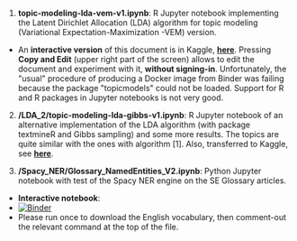 1. **topic-modeling-lda-vem-v1.ipynb**: R Jupyter notebook implementing the Latent Dirichlet Allocation (LDA) algorithm for topic modeling (Variational Expectation-Maximization -VEM) version. 

* An **interactive version** of this document is in Kaggle, **[here](https://www.kaggle.com/spiliopoulos/topic-modeling-lda-vem-v1)**. Pressing **Copy and Edit** (upper right part of the screen) allows to edit the document and experiment with it, **without signing-in**. Unfortunately, the "usual" procedure of producing a Docker image from Binder was failing because the package "topicmodels" could not be loaded. Support for R and R packages in Jupyter notebooks is not very good. 

2. **/LDA_2/topic-modeling-lda-gibbs-v1.ipynb**: R Jupyter notebook of an alternative implementation of the LDA algorithm (with package textmineR and Gibbs sampling) and some more results. The topics are quite similar with the ones with algorithm [1]. Also, transferred to Kaggle, see **[here](https://www.kaggle.com/spiliopoulos/topic-modeling-lda-gibbs-v1)**.

3. **/Spacy_NER/Glossary_NamedEntities_V2.ipynb**: Python Jupyter notebook with test of the Spacy NER engine on the SE Glossary articles.

* **Interactive notebook**:
* [![Binder](https://mybinder.org/badge_logo.svg)](https://mybinder.org/v2/gh/KSpiliop/Spacy_NER/main?filepath=Glossary_NamedEntities_V2.ipynb)
* Please run once to download the English vocabulary, then comment-out the relevant command at the top of the file.


